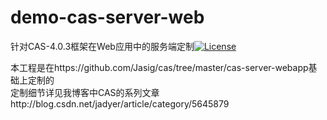 # demo-cas-server-web
针对CAS-4.0.3框架在Web应用中的服务端定制[![License](https://img.shields.io/hexpm/l/plug.svg)](https://github.com/jadyer/demo-cas-server-web/blob/master/LICENSE)<br/>

本工程是在https://github.com/Jasig/cas/tree/master/cas-server-webapp基础上定制的<br/>
定制细节详见我博客中CAS的系列文章http://blog.csdn.net/jadyer/article/category/5645879